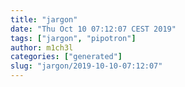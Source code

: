 ```yaml
---
title: "jargon"
date: "Thu Oct 10 07:12:07 CEST 2019"
tags: ["jargon", "pipotron"]
author: m1ch3l
categories: ["generated"]
slug: "jargon/2019-10-10-07:12:07"
---
```



